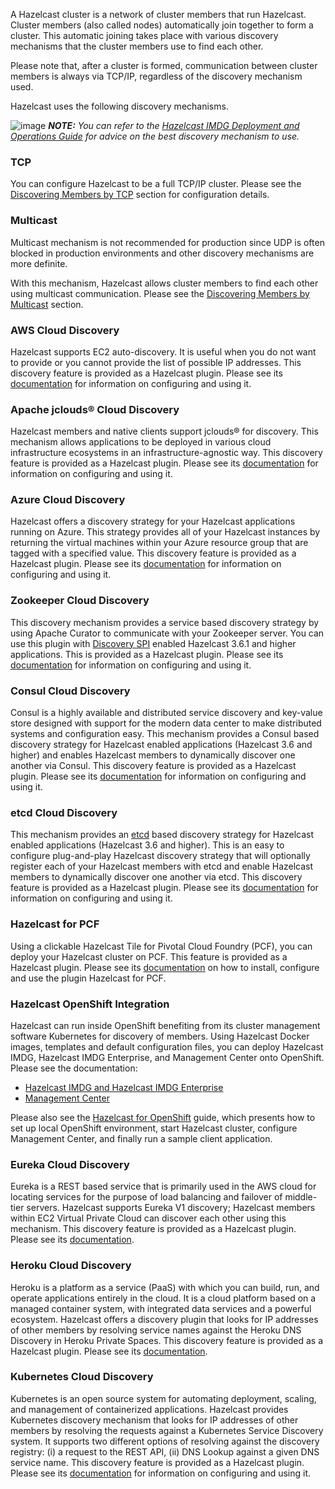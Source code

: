 

A Hazelcast cluster is a network of cluster members that run Hazelcast. Cluster members (also called nodes) automatically join together to form a cluster. This automatic joining takes place with various discovery mechanisms that the cluster members use to find each other.

Please note that, after a cluster is formed, communication between cluster members is always via TCP/IP, regardless of the discovery mechanism used.

Hazelcast uses the following discovery mechanisms.

![image](../images/NoteSmall.jpg) ***NOTE:*** *You can refer to the [Hazelcast IMDG Deployment and Operations Guide](https://hazelcast.com/resources/hazelcast-deployment-operations-guide/) for advice on the best discovery mechanism to use.*


### TCP

You can configure Hazelcast to be a full TCP/IP cluster. Please see the [Discovering Members by TCP](/200_Discovering_Members_by_TCP.md) section for configuration details.

### Multicast

Multicast mechanism is not recommended for production since UDP is often blocked in production environments and other discovery mechanisms are more definite.

With this mechanism, Hazelcast allows cluster members to find each other using multicast communication. Please see the [Discovering Members by Multicast](/600_Discovering_Members_by_Multicast.md) section.

### AWS Cloud Discovery

Hazelcast supports EC2 auto-discovery. It is useful when you do not want to provide or you cannot provide the list of possible IP addresses. This discovery feature is provided as a Hazelcast plugin. Please see its [documentation](https://github.com/hazelcast/hazelcast-aws/blob/master/README.md) for information on configuring and using it.

### Apache jclouds® Cloud Discovery

Hazelcast members and native clients support jclouds® for discovery. This mechanism allows applications to be deployed in various cloud infrastructure ecosystems in an infrastructure-agnostic way. This discovery feature is provided as a Hazelcast plugin. Please see its [documentation](https://github.com/hazelcast/hazelcast-jclouds/blob/master/README.md) for information on configuring and using it.

### Azure Cloud Discovery

Hazelcast offers a discovery strategy for your Hazelcast applications running on Azure. This strategy provides all of your Hazelcast instances by returning the virtual machines within your Azure resource group that are tagged with a specified value. This discovery feature is provided as a Hazelcast plugin. Please see its [documentation](https://github.com/hazelcast/hazelcast-azure/blob/master/README.md) for information on configuring and using it.

### Zookeeper Cloud Discovery

This discovery mechanism provides a service based discovery strategy by using Apache Curator to communicate with your Zookeeper server. You can use this plugin with [Discovery SPI](http://docs.hazelcast.org/docs/latest-development/manual/html/Extending_Hazelcast/Discovery_SPI/index.html) enabled Hazelcast 3.6.1 and higher applications. This is provided as a Hazelcast plugin. Please see its [documentation](https://github.com/hazelcast/hazelcast-zookeeper/blob/master/README.md) for information on configuring and using it.

### Consul Cloud Discovery

Consul is a highly available and distributed service discovery and key-value store designed with support for the modern data center to make distributed systems and configuration easy. This mechanism provides a Consul based discovery strategy for Hazelcast enabled applications (Hazelcast 3.6 and higher) and enables Hazelcast members to dynamically discover one another via Consul. This discovery feature is provided as a Hazelcast plugin. Please see its [documentation](https://github.com/bitsofinfo/hazelcast-consul-discovery-spi) for information on configuring and using it.

### etcd Cloud Discovery

This mechanism provides an [etcd](https://coreos.com/etcd/) based discovery strategy for Hazelcast enabled applications (Hazelcast 3.6 and higher). This is an easy to configure plug-and-play Hazelcast discovery strategy that will optionally register each of your Hazelcast members with etcd and enable Hazelcast members to dynamically discover one another via etcd. This discovery feature is provided as a Hazelcast plugin. Please see its [documentation](https://github.com/bitsofinfo/hazelcast-etcd-discovery-spi/blob/master/README.md) for information on configuring and using it.

### Hazelcast for PCF

Using a clickable Hazelcast Tile for Pivotal Cloud Foundry (PCF), you can deploy your Hazelcast cluster on PCF. This feature is provided as a Hazelcast plugin. Please see its [documentation](https://docs.pivotal.io/partners/hazelcast/index.html) on how to install, configure and use the plugin Hazelcast for PCF.

### Hazelcast OpenShift Integration

Hazelcast can run inside OpenShift benefiting from its cluster management software Kubernetes for discovery of members. Using Hazelcast Docker images, templates and default configuration files, you can deploy Hazelcast IMDG, Hazelcast IMDG Enterprise, and Management Center onto OpenShift. Please see the documentation:
* [Hazelcast IMDG and Hazelcast IMDG Enterprise](https://github.com/hazelcast/hazelcast-openshift)
* [Management Center](https://github.com/hazelcast/management-center-openshift)

Please also see the [Hazelcast for OpenShift](https://github.com/hazelcast/hazelcast-code-samples/tree/master/hazelcast-integration/openshift) guide, which presents how to set up local OpenShift environment, start Hazelcast cluster, configure Management Center, and finally run a sample client application.

### Eureka Cloud Discovery

Eureka is a REST based service that is primarily used in the AWS cloud for locating services for the purpose of load balancing and failover of middle-tier servers. Hazelcast supports Eureka V1 discovery; Hazelcast members within EC2 Virtual Private Cloud can discover each other using this mechanism. This discovery feature is provided as a Hazelcast plugin. Please see its [documentation](https://github.com/hazelcast/hazelcast-eureka).

### Heroku Cloud Discovery

Heroku is a platform as a service (PaaS) with which you can build, run, and operate applications entirely in the cloud. It is a cloud platform based on a managed container system, with integrated data services and a powerful ecosystem. Hazelcast offers a discovery plugin that looks for IP addresses of other members by resolving service names against the Heroku DNS Discovery in Heroku Private Spaces. This discovery feature is provided as a Hazelcast plugin. Please see its [documentation](https://github.com/jkutner/hazelcast-heroku-discovery/blob/master/README.md).

### Kubernetes Cloud Discovery

Kubernetes is an open source system for automating deployment, scaling, and management of containerized applications. Hazelcast provides Kubernetes discovery mechanism that looks for IP addresses of other members by resolving the requests against a Kubernetes Service Discovery system. It supports two different options of resolving against the discovery registry: (i) a request to the REST API, (ii) DNS Lookup against a given DNS service name. This discovery feature is provided as a Hazelcast plugin. Please see its [documentation](https://github.com/hazelcast/hazelcast-kubernetes/blob/master/README.adoc) for information on configuring and using it.
